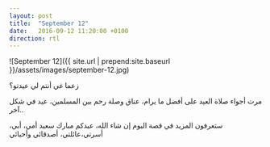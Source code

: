 ```yaml
---
layout: post
title:  "September 12"
date:   2016-09-12 11:20:00 +0100
direction: rtl
---
```


![September 12]({{ site.url | prepend:site.baseurl }}/assets/images/september-12.jpg)

زعما غي أنتم لي عيدتو؟

مرت أجواء صلاة العيد على أفضل ما يرام، عناق وصلة رحم بين المسلمين، عيد في شكل آخر..

ستعرفون المزيد في قصة اليوم إن شاء الله، عيدكم مبارك سعيد أمي، أبي، أسرتي،عائلتي، أصدقائي وأحبائي